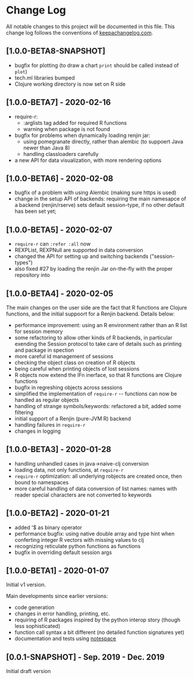 # Change Log
All notable changes to this project will be documented in this file. This change log follows the conventions of [keepachangelog.com](http://keepachangelog.com/).

## [1.0.0-BETA8-SNAPSHOT]
- bugfix for plotting (to draw a chart `print` should be called instead of `plot`)
- tech.ml libraries bumped
- Clojure working directory is now set on R side

## [1.0.0-BETA7] - 2020-02-16
- require-r:
  - :arglists tag added for required R functions
  - warning when package is not found
- bugfix for problems when dynamically loading renjin jar:
  - using pomegranate directly, rather than alembic (to suppoert Java newer than Java 8)
  - handling classloaders carefully
- a new API for data visualization, with more rendering options

## [1.0.0-BETA6] - 2020-02-08
- bugfix of a problem with using Alembic (making sure https is used)
- change in the setup API of backends: requiring the main namesapce of a backend (renjin/rserve) sets default session-type, if no other default has been set yet; 

## [1.0.0-BETA5] - 2020-02-07
- `require-r` can `:refer :all` now
- REXPList, REXPNull are supported in data conversion
- changed the API for setting up and switching backends ("session-types")
- also fixed #27 by loading the renjin Jar on-the-fly with the proper repository into

## [1.0.0-BETA4] - 2020-02-05
The main changes on the user side are the fact that R functions are Clojure functions, and the initial suppoort for a Renjin backend. Details below:
- performance improvement: using an R environment rather than an R list for session memory
- some refactoring to allow other kinds of R backends, in particular exending the Session protocol to take care of details such as printing and package in spection
- more careful id management of sessions
- checking the object class on creation of R objects
- being careful when printing objects of lost sessions
- R objects now extend the IFn inerface, so that R functions are Clojure functions
- bugfix in regreshing objects across sessions
- simplified the implementation of `require-r` -- functions can now be handled as regular objects
- handling of strange symbols/keywords: refactored a bit, added some filtering
- initial support of a Renjin (pure-JVM R) backend
- handling failures in `require-r`
- changes in logging
  
## [1.0.0-BETA3] - 2020-01-28
- handling unhandled cases in java->naive-clj conversion
- loading data, not only functions, at `require-r`
- `require-r` optimization: all underlying robjects are created once, then bound to namespaces
- more careful handling of data conversion of list names: names with reader special characters are not converted to keywords

## [1.0.0-BETA2] - 2020-01-21
- added '$ as binary operator
- performance bugfix: using native double array and type hint when conferting integer R vectors with missing values to clj
- recognizing reticulate python functions as functions
- bugfix in overriding default session args

## [1.0.0-BETA1] - 2020-01-07
Initial v1 version.

Main developments since earlier versions:
- code generation
- changes in error handling, printing, etc.
- requiring of R packages inspired by the python interop story (though less sophisticated)
- function call syntax a bit different (no detailed function signatures yet)
- documentation and tests using [notespace](https://github.com/scicloj/notespace)

## [0.0.1-SNAPSHOT] - Sep. 2019 - Dec. 2019
Initial draft version
